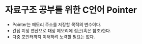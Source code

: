 # 자료구조 공부를 위한 C언어 Pointer

- Pointer는 메모리 주소를 저장할 목적의 변수이다.
- 간접 지정 연산으로 대상 메모리에 접근(혹은 참조)한다.
- 다중 포인터까지 이해하려 노력할 필요는 없다.

